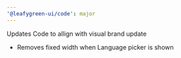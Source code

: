 ```yaml
---
'@leafygreen-ui/code': major
---
```


Updates Code to allign with visual brand update
- Removes fixed width when Language picker is shown
